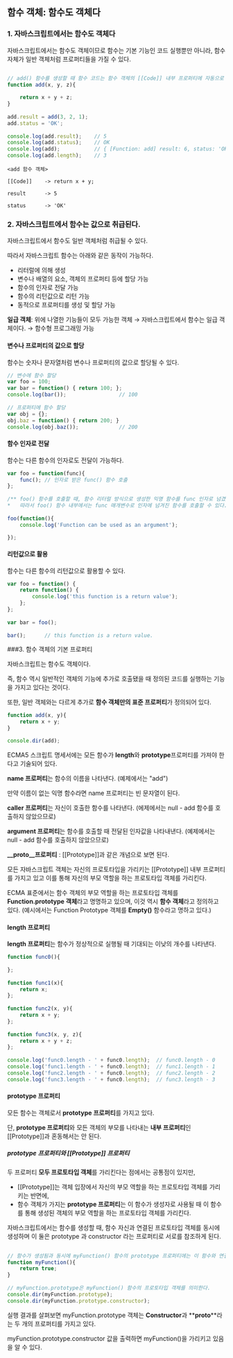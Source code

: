 ## 함수 객체: 함수도 객체다

### 1. 자바스크립트에서는 함수도 객체다

자바스크립트에서는 함수도 객체이므로 함수는 기본 기능인 코드 실행뿐만 아니라, 함수 자체가 일반 객체처럼 프로퍼티들을 가질 수 있다.

```javascript 1.8

// add() 함수를 생성할 때 함수 코드는 함수 객체의 [[Code]] 내부 프로퍼티에 자동으로 저장된다
function add(x, y, z){
    
    return x + y + z;
}
    
add.result = add(3, 2, 1);
add.status = 'OK';
    
console.log(add.result);    // 5
console.log(add.status);    // OK
console.log(add);           // { [Function: add] result: 6, status: 'OK' }
console.log(add.length);    // 3
```

    <add 함수 객체>
        
    [[Code]]    -> return x + y;
        
    result      -> 5
        
    status      -> 'OK'
    
### 2. 자바스크립트에서 함수는 값으로 취급된다.

자바스크립트에서 함수도 일반 객체처럼 취급될 수 있다.

따라서 자바스크립트 함수는 아래와 같은 동작이 가능하다.

- 리터럴에 의해 생성
- 변수나 배열의 요소, 객체의 프로퍼티 등에 할당 가능
- 함수의 인자로 전달 가능
- 함수의 리턴값으로 리턴 가능
- 동적으로 프로퍼티를 생성 및 할당 가능
 
**일급 객체**: 위에 나열한 기능들이 모두 가능한 객체 → 자바스크립트에서 함수는 일급 객체이다. → 함수형 프로그래밍 가능

#### 변수나 프로퍼티의 값으로 할당

함수는 숫자나 문자열처럼 변수나 프로퍼티의 값으로 할당될 수 있다.

```javascript 1.8
// 변수에 함수 할당
var foo = 100;
var bar = function() { return 100; };
console.log(bar());                 // 100
    
// 프로퍼티에 함수 할당
var obj = {};
obj.baz = function() { return 200; }
console.log(obj.baz());             // 200
```

#### 함수 인자로 전달

함수는 다른 함수의 인자로도 전달이 가능하다.

```javascript 1.8
var foo = function(func){
    func(); // 인자로 받은 func() 함수 호출
};
    
/** foo() 함수를 호출할 때, 함수 리터럴 방식으로 생성한 익명 함수를 func 인자로 넘겼다.
*   따라서 foo() 함수 내부에서는 func 매개변수로 인자에 넘겨진 함수를 호출할 수 있다. */
    
foo(function(){
    console.log('Function can be used as an argument');

});
```
#### 리턴값으로 활용

함수는 다른 함수의 리턴값으로 활용할 수 있다.

```javascript 1.8
var foo = function() {
    return function() {
        console.log('this function is a return value');
    };
};
    
var bar = foo();
    
bar();      // this function is a return value.
```
###3. 함수 객체의 기본 프로퍼티

자바스크립트는 함수도 객체이다.

즉, 함수 역시 일반적인 객체의 기능에 추가로 호출됐을 때 정의된 코드를 실행하는 기능을 가지고 있다는 것이다.

또한, 일반 객체와는 다르게 추가로 **함수 객체만의 표준 프로퍼티**가 정의되어 있다.

```javascript 1.8
function add(x, y){
    return x + y;
}

console.dir(add);
```
ECMA5 스크립트 명세서에는 모든 함수가 **length**와 **prototype**프로퍼티를 가져야 한다고 기술되어 있다.

**name 프로퍼티**는 함수의 이름을 나타낸다. (예제에서는 "add")

만약 이름이 없는 익명 함수라면 name 프로퍼티는 빈 문자열이 된다.

**caller 프로퍼티**는 자신이 호출한 함수를 나타낸다. (에제에서는 null - add 함수를 호출하지 않았으므로)

**argument 프로퍼티**는 함수를 호출할 때 전달된 인자값을 나타내낸다. (예제에서는 null - add 함수를 호출하지 않았으므로)

**__proto__프로퍼티** : [[Prototype]]과 같은 개념으로 보면 된다.

모든 자바스크립트 객체는 자신의 프로토타입을 가리키는 [[Prototype]] 내부 프로퍼티를 가지고 있고 이를 통해 자신의 부모
역할을 하는 프로토타입 객체를 가리킨다.

ECMA 표준에서는 함수 객체의 부모 역할을 하는 프로토타입 객체를 **Function.prototype 객체**라고 명명하고 있으며,
이것 역시 **함수 객체**라고 정의하고 있다. (예시에서는 Function Prototype 객체를 **Empty()** 함수라고 명하고 있다.)

#### length 프로퍼티
**length 프로퍼티**는 함수가 정상적으로 실행될 때 기대되는 이낮의 개수를 나타낸다.
```javascript 1.8
function func0(){
    
};
    
function func1(x){
    return x;
};
    
function func2(x, y){
    return x + y;
};
    
function func3(x, y, z){
    return x + y + z;
};
    
console.log('func0.length - ' + func0.length);  // func0.length - 0
console.log('func1.length - ' + func0.length);  // func1.length - 1
console.log('func2.length - ' + func0.length);  // func2.length - 2
console.log('func3.length - ' + func0.length);  // func3.length - 3
```
#### prototype 프로퍼티

모든 함수는 객체로서 **prototype 프로퍼티**를 가지고 있다.

단, **prototype 프로퍼티**와 모든 객체의 부모를 나타내는 **내부 프로퍼티**인 [[Prototype]]과 혼동해서는 안 된다.

##### prototype 프로퍼티와 [[Prototype]] 프로퍼티
두 프로퍼티 **모두 프로토타입 객체**를 가리킨다는 점에서는 공통점이 있지만,

- [[Prototype]]는 객체 입장에서 자신의 부모 역할을 하는 프로토타입 객체를 가리키는 반면에,
- 함수 객체가 가지는 **prototype 프로퍼티**는 이 함수가 생성자로 사용될 때
  이 함수를 통해 생성된 객체의 부모 역할을 하는 프로토타입 객체를 가리킨다.

자바스크립트에서는 함수를 생성할 때,
함수 자신과 연결된 프로토타입 객체를 동시에 생성하며 이 둘은 prototype 과 constructor 라는 프로퍼티로 서로를 참조하게 된다.

```javascript 1.8
    
// 함수가 생성됨과 동시에 myFunction() 함수의 prototype 프로퍼티에는 이 함수와 연결된 프로토타입 객체가 생성된다.
function myFunction(){
    return true;
}
    
// myFunction.prototype은 myFunction() 함수의 프로토타입 객체를 의미한다.
console.dir(myFunction.prototype);
console.dir(myFunction.prototype.constructor);
```

실행 결과를 살펴보면 myFunction.prototype 객체는 **Constructor**과 **__proto__**라는 두 개의 프로퍼티를 가지고 있다.

myFunction.prototype.constructor 값을 출력하면 myFunction()을 가리키고 있음을 알 수 있다.
